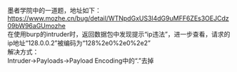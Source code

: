 墨者学院中的一道题，地址如下：  
https://www.mozhe.cn/bug/detail/WTNpdGxUS3l4dG9uMFF6ZEs3OEJCdz09bW96aGUmozhe  
在使用burp的intruder时，返回数据包中发现提示“ip违法”，进一步查看，请求的ip地址“128.0.0.2”被编码为“128%2e0%2e0%2e2”  
解决方式：  
Intruder->Payloads->Payload Encoding中的“.”去掉
